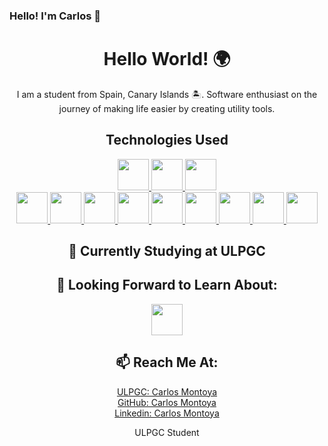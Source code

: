 ### Hello! I'm Carlos 👋

<h1 align="center"><b>Hello World! 🌍</b></h1>

<p align="center">
  I am a student from Spain, Canary Islands 🏝️. Software enthusiast on the journey of making life easier by creating utility tools.
</p>
<h2 align="center"><b>Technologies Used</b></h2>
<p align="center">
  <a href="https://www.javascript.com/" target="_blank">
    <img height="50" src="https://www.vectorlogo.zone/logos/javascript/javascript-ar21.svg">
  </a>
  <a href="https://angular.io/" target="_blank">
    <img height="50" src="https://www.vectorlogo.zone/logos/angular/angular-ar21.svg">
  </a>
  <a href="https://vuejs.org/" target="_blank">
    <img height="50" src="https://www.vectorlogo.zone/logos/vuejs/vuejs-ar21.svg">
  </a>
  <br>
  <a href="https://firebase.google.com/" target="_blank">
    <img height="50" src="https://www.vectorlogo.zone/logos/firebase/firebase-ar21.svg">
  </a>
  <a href="https://www.w3.org/html/" target="_blank">
    <img height="50" src="https://www.vectorlogo.zone/logos/w3_html5/w3_html5-ar21.svg">
  </a>
  <a href="https://www.w3.org/Style/CSS/" target="_blank">
    <img height="50" src="https://www.vectorlogo.zone/logos/w3_css/w3_css-ar21.svg">
  </a>
  <a href="https://www.java.com/es/" target="_blank">
    <img height="50" src="https://www.vectorlogo.zone/logos/java/java-ar21.svg">
  </a>
  <a href="https://getbootstrap.com/" target="_blank">
    <img height="50" src="https://www.vectorlogo.zone/logos/getbootstrap/getbootstrap-ar21.svg">
  </a>
  <a href="https://tailwindcss.com/" target="_blank">
    <img height="50" src="https://www.vectorlogo.zone/logos/tailwindcss/tailwindcss-ar21.svg">
  </a>
  <a href="#" target="_blank">
    <img height="50" src="https://www.vectorlogo.zone/logos/kotlinlang/kotlinlang-ar21.svg">
  </a>
  <a href="#" target="_blank">
    <img height="50" src="https://www.vectorlogo.zone/logos/shopify/shopify-ar21.svg">
  </a>
  <a href="#" target="_blank">
    <img height="50" src="https://www.vectorlogo.zone/logos/wordpress/wordpress-ar21.svg">
  </a>
  
  
</p>

<h2 align="center"><b>💼 Currently Studying at ULPGC</b></h2>

<h2 align="center"><b>🌱 Looking Forward to Learn About:</b></h2>
<p align="center">
  <a href="https://reactjs.org/" target="_blank">
    <img height="50" src="https://www.vectorlogo.zone/logos/reactjs/reactjs-ar21.svg">
  </a>
</p>

<h2 align="center"><b>📫 Reach Me At:</b></h2>
<p align="center">
  <a href="mailto:carlos.montoya101@alu.ulpgc.es">ULPGC: Carlos Montoya</a><br>
  <a href="https://github.com/CarlosMontoyaHidalgo" target="_blank">GitHub: Carlos Montoya</a><br>
  <a href="https://www.linkedin.com/in/carlos-montoya-258a57313/" target="_blank">Linkedin: Carlos Montoya</a>

  
</p>

<div align="center">
  ULPGC Student
</div>
